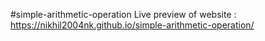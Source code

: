 #simple-arithmetic-operation
Live preview of website : https://nikhil2004nk.github.io/simple-arithmetic-operation/

